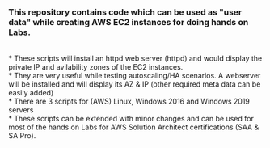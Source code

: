 ### This repository contains code which can be used as "user data" while creating AWS EC2 instances for doing hands on Labs. <br/>
<br/>
* These scripts will install an httpd web server (httpd) and would display the private IP and avilability zones of the EC2 instances. <br/>
* They are very useful while testing autoscaling/HA scenarios. A webserver will be installed and will display its AZ & IP (other required meta data can be easily added)<br/>
* There are 3 scripts for (AWS) Linux, Windows 2016 and Windows 2019 servers <br>
* These scripts can be extended with minor changes and can be used for most of the hands on Labs for AWS Solution Architect certifications (SAA & SA Pro).<br/>

